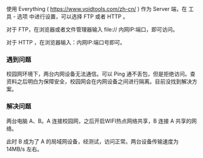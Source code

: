使用 Everything ( https://www.voidtools.com/zh-cn/ ) 作为 Server 端，在 工具 - 选项 中进行设置，可以选择 FTP 或者 HTTP 。

对于 FTP，在浏览器或者文件管理器输入 file:// 内网IP:端口，即可访问。

对于 HTTP ，在浏览器输入：内网IP:端口号即可。

### 遇到问题

校园网环境下，两台内网设备无法通信。可以 Ping 通不丢包，但是拒绝访问。查资料之后明白为保障安全，校园网会在内网设备之间进行隔离。目前没找到解决方案。

### 解决问题

两台电脑 A、B。A 连接校园网，之后开启WIFI热点网络共享，B 连接 A 共享的网络。

此时 B 成为了 A 的局域网设备，经测试，访问正常。两台设备传输速度为 14MB/s 左右。